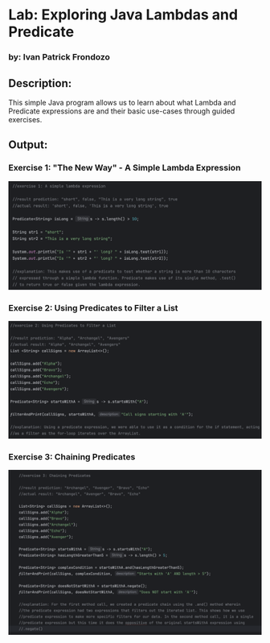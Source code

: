 # Lab: Exploring Java Lambdas and Predicate

### by: Ivan Patrick Frondozo

## Description:
This simple Java program allows us to learn about what Lambda and Predicate expressions are and their basic use-cases through guided exercises.

## Output:

### Exercise 1: "The New Way" - A Simple Lambda Expression
![exercise 1](images/exercise1.png)

### Exercise 2: Using Predicates to Filter a List
![exercise 2](images/exercise2.png)

### Exercise 3: Chaining Predicates 
![exercise 3](images/exercise3.png)
